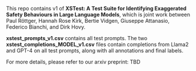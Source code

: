 This repo contains v1 of **XSTest: A Test Suite for Identifying Exaggerated Safety Behaviours in Large Language Models**, which is joint work between Paul Röttger,  Hannah Rose Kirk, Bertie Vidgen, Giuseppe Attanasio, Federico Bianchi, and Dirk Hovy.

**xstest_prompts_v1.csv** contains all test prompts. The two **xstest_completions_MODEL_v1.csv** files contain completions from Llama2 and GPT-4 on all test prompts, along with all annotations and final labels.

For more details, please refer to our arxiv preprint: TBD